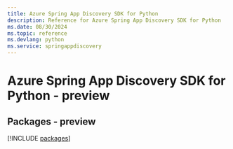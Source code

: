 ```yaml
---
title: Azure Spring App Discovery SDK for Python
description: Reference for Azure Spring App Discovery SDK for Python
ms.date: 08/30/2024
ms.topic: reference
ms.devlang: python
ms.service: springappdiscovery
---
```

# Azure Spring App Discovery SDK for Python - preview
## Packages - preview
[!INCLUDE [packages](spring-app-discovery-index.md)]